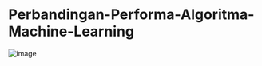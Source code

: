 # Perbandingan-Performa-Algoritma-Machine-Learning
![image](https://github.com/zargiteddy/Perbandingan-Performa-Algoritma-Machine-Learning/assets/72479466/c60f2136-1fa6-4982-b40e-a1834ff48cb0)

